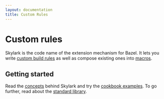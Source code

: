 ```yaml
---
layout: documentation
title: Custom Rules
---
```

# Custom rules

Skylark is the code name of the extension mechanism for Bazel. It lets you write
[custom build rules](rules.html) as well as compose existing ones into
[macros](macros.html).


## Getting started

Read the [concepts](concepts.html) behind Skylark and try the
[cookbook examples](cookbook.html). To go further, read about the
[standard library](lib/globals.html).

